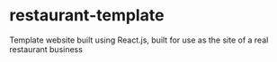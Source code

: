 # restaurant-template
Template website built using React.js, built for use as the site of a real restaurant business
